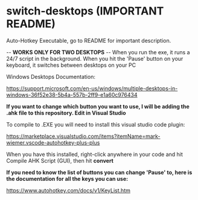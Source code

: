 # switch-desktops (IMPORTANT README)
Auto-Hotkey Executable, go to README for important description.


-- **WORKS ONLY FOR TWO DESKTOPS** --
When you run the exe, it runs a 24/7 script in the background.
When you hit the 'Pause' button on your keyboard, it switches between desktops on your PC

Windows Desktops Documentation:

https://support.microsoft.com/en-us/windows/multiple-desktops-in-windows-36f52e38-5b4a-557b-2ff9-e1a60c976434


**If you want to change which button you want to use, I will be adding the .ahk file to this repository. Edit in Visual Studio**

To compile to .EXE you will need to install this visual studio code plugin:

https://marketplace.visualstudio.com/items?itemName=mark-wiemer.vscode-autohotkey-plus-plus

When you have this installed, right-click anywhere in your code and hit Compile AHK Script (GUI), then hit **convert**


**If you need to know the list of buttons you can change 'Pause' to, here is the documentation for all the keys you can use:**

https://www.autohotkey.com/docs/v1/KeyList.htm
